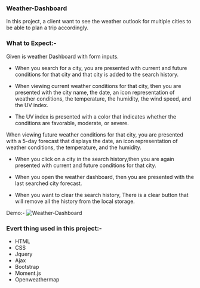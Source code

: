 ### Weather-Dashboard

In this project, a client want to see the weather outlook for multiple cities to be able to plan a trip accordingly.

### What to Expect:-

Given is weather Dashboard with form inputs.

* When you search for a city, you are presented with current and future conditions for that city and that city is added to the search history.

* When viewing current weather conditions for that city, then you are presented with the city name, the date, an icon representation of weather conditions, the temperature, the humidity, the wind speed, and the UV index.

* The UV index is presented with a color that indicates whether the conditions are favorable, moderate, or severe.

When viewing future weather conditions for that city, you are presented with a 5-day forecast that displays the date, an icon representation of weather conditions, the temperature, and the humidity.

* When you click on a city in the search history,then you are again presented with current and future conditions for that city.

* When you open the weather dashboard, then you are presented with the last searched city forecast.

* When you want to clear the search history, There is a clear button that will remove all the history from the local storage.

Demo:-
![Weather-Dashboard](demo.gif)


### Evert thing used in this project:-

* HTML
* CSS
* Jquery
* Ajax
* Bootstrap
* Moment.js
* Openweathermap













